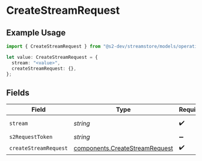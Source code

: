 # CreateStreamRequest

## Example Usage

```typescript
import { CreateStreamRequest } from "@s2-dev/streamstore/models/operations";

let value: CreateStreamRequest = {
  stream: "<value>",
  createStreamRequest: {},
};
```

## Fields

| Field                                                                            | Type                                                                             | Required                                                                         | Description                                                                      |
| -------------------------------------------------------------------------------- | -------------------------------------------------------------------------------- | -------------------------------------------------------------------------------- | -------------------------------------------------------------------------------- |
| `stream`                                                                         | *string*                                                                         | :heavy_check_mark:                                                               | Name of the stream.                                                              |
| `s2RequestToken`                                                                 | *string*                                                                         | :heavy_minus_sign:                                                               | N/A                                                                              |
| `createStreamRequest`                                                            | [components.CreateStreamRequest](../../models/components/createstreamrequest.md) | :heavy_check_mark:                                                               | N/A                                                                              |